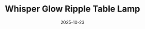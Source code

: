 ---
title: Whisper Glow Ripple Table Lamp
date: 2025-10-23
summary: A modern, 3D-printed ripple-vase table lamp with a textured shade that casts a warm, gentle ambient glow — perfect for cozy desks, nightstands, or reading nooks.
tags: [Signage, PLA]
photos: ["/assets/img/table-lamp.png"]
category: Lighting
detail: >
  Any longer notes you want to show on the item page only. Materials, print
  settings, quirks, assembly notes—whatever helps.
---